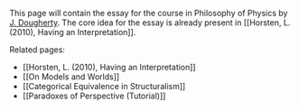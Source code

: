 This page will contain the essay for the course in Philosophy of Physics by [J. Dougherty](https://www.mcmp.philosophie.uni-muenchen.de/people/faculty/dougherty_john/index.html). The core idea for the essay is already present in [[Horsten, L. (2010), Having an Interpretation]].

Related pages:
- [[Horsten, L. (2010), Having an Interpretation]]
- [[On Models and Worlds]]
- [[Categorical Equivalence in Structuralism]]
- [[Paradoxes of Perspective (Tutorial)]]